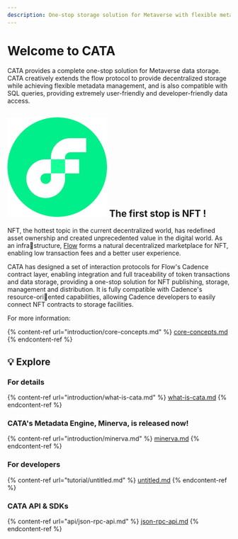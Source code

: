 ```yaml
---
description: One-stop storage solution for Metaverse with flexible metadata engine
---
```


# Welcome to CATA

CATA provides a complete one-stop solution for Metaverse data storage. CATA creatively extends the flow protocol to provide decentralized storage while achieving flexible metadata management, and is also compatible with SQL queries, providing extremely user-friendly and developer-friendly data access.&#x20;

## &#x20;<img src=".gitbook/assets/flow.png" alt="" data-size="line"> The first stop is NFT !

NFT, the hottest topic in the current decentralized world, has redefined asset ownership and created unprecedented value in the digital world. As an infrastructure, [Flow](https://www.onflow.org/) forms a natural decentralized marketplace for NFT, enabling low transaction fees and a better user experience.

CATA has designed a set of interaction protocols for Flow's Cadence contract layer, enabling integration and full traceability of token transactions and data storage, providing a one-stop solution for NFT publishing, storage, management and distribution. It is fully compatible with Cadence's resource-oriented capabilities, allowing Cadence developers to easily connect NFT contracts to storage facilities.

For more information:

{% content-ref url="introduction/core-concepts.md" %}
[core-concepts.md](introduction/core-concepts.md)
{% endcontent-ref %}



## :bulb: Explore

### For details

{% content-ref url="introduction/what-is-cata.md" %}
[what-is-cata.md](introduction/what-is-cata.md)
{% endcontent-ref %}

### CATA's Metadata Engine, Minerva, is released now!

{% content-ref url="introduction/minerva.md" %}
[minerva.md](introduction/minerva.md)
{% endcontent-ref %}

### **For developers**

{% content-ref url="tutorial/untitled.md" %}
[untitled.md](tutorial/untitled.md)
{% endcontent-ref %}

### CATA API & SDKs

{% content-ref url="api/json-rpc-api.md" %}
[json-rpc-api.md](api/json-rpc-api.md)
{% endcontent-ref %}





